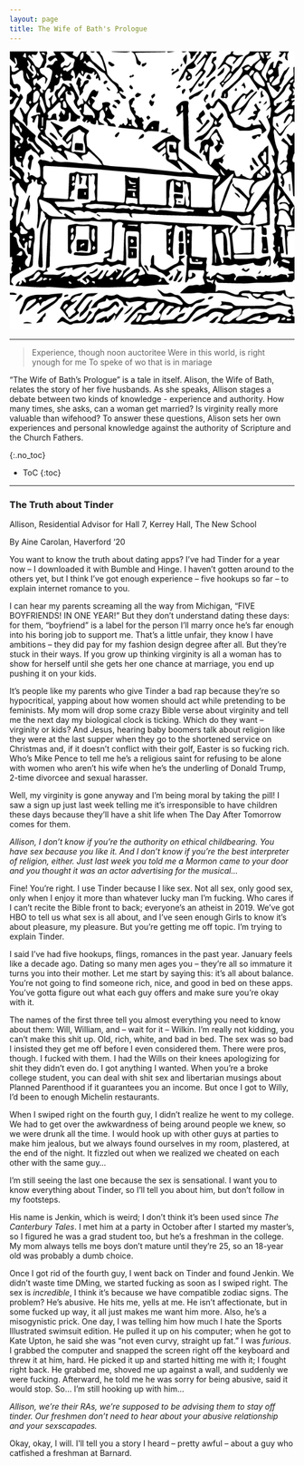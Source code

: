 ```yaml
---
layout: page
title: The Wife of Bath's Prologue
---
```

<p align="center">
  <img src="https://github.com/HCDigitalScholarship/HaverTales/raw/master/new_new_woodside.png" alt="image of Woodside cottage"/>
</p>

---
> Experience, though noon auctoritee
> Were in this world, is right ynough for me
> To speke of wo that is in mariage

“The Wife of Bath’s Prologue” is a tale in itself. Alison, the Wife of Bath, relates the story of her five husbands. As she speaks, Allison stages a debate between two kinds of knowledge - experience and authority. How many times, she asks, can a woman get married? Is virginity really more valuable than wifehood? To answer these questions, Alison sets her own experiences and personal knowledge against the authority of Scripture and the Church Fathers. 

{:.no_toc}

* ToC
{:toc}
---

### The Truth about Tinder
Allison, Residential Advisor for Hall 7, Kerrey Hall, The New School  

By Aine Carolan, Haverford ‘20

You want to know the truth about dating apps? I’ve had Tinder for a year now – I downloaded it with Bumble and Hinge. I haven’t gotten around to the others yet, but I think I’ve got enough experience – five hookups so far – to explain internet romance to you. 

I can hear my parents screaming all the way from Michigan, “FIVE BOYFRIENDS! IN ONE YEAR!” But they don’t understand dating these days: for them, “boyfriend” is a label for the person I’ll marry once he’s far enough into his boring job to support me. That’s a little unfair, they know I have ambitions – they did pay for my fashion design degree after all. But they’re stuck in their ways. If you grow up thinking virginity is all a woman has to show for herself until she gets her one chance at marriage, you end up pushing it on your kids. 

It’s people like my parents who give Tinder a bad rap because they’re so hypocritical, yapping about how women should act while pretending to be feminists. My mom will drop some crazy Bible verse about virginity and tell me the next day my biological clock is ticking. Which do they want – virginity or kids? And Jesus, hearing baby boomers talk about religion like they were at the last supper when they go to the shortened service on Christmas and, if it doesn’t conflict with their golf, Easter is so fucking rich. Who’s Mike Pence to tell me he’s a religious saint for refusing to be alone with women who aren’t his wife when he’s the underling of Donald Trump, 2-time divorcee and sexual harasser. 

Well, my virginity is gone anyway and I’m being moral by taking the pill! I saw a sign up just last week telling me it’s irresponsible to have children these days because they’ll have a shit life when The Day After Tomorrow comes for them. 

*Allison, I don’t know if you’re the authority on ethical childbearing. You have sex because you like it. And I don’t know if you’re the best interpreter of religion, either. Just last week you told me a Mormon came to your door and you thought it was an actor advertising for the musical…*

Fine! You’re right. I use Tinder because I like sex. Not all sex, only good sex, only when I enjoy it more than whatever lucky man I’m fucking. Who cares if I can’t recite the Bible front to back; everyone’s an atheist in 2019. We’ve got HBO to tell us what sex is all about, and I’ve seen enough Girls to know it’s about pleasure, my pleasure. But you’re getting me off topic. I’m trying to explain Tinder. 

I said I’ve had five hookups, flings, romances in the past year. January feels like a decade ago. Dating so many men ages you – they’re all so immature it turns you into their mother. Let me start by saying this: it’s all about balance. You’re not going to find someone rich, nice, and good in bed on these apps. You’ve gotta figure out what each guy offers and make sure you’re okay with it. 

The names of the first three tell you almost everything you need to know about them: Will, William, and – wait for it – Wilkin. I’m really not kidding, you can’t make this shit up. Old, rich, white, and bad in bed. The sex was so bad I insisted they get me off before I even considered them. There were pros, though. I fucked with them. I had the Wills on their knees apologizing for shit they didn’t even do. I got anything I wanted. When you’re a broke college student, you can deal with shit sex and libertarian musings about Planned Parenthood if it guarantees you an income. But once I got to Willy, I’d been to enough Michelin restaurants.

When I swiped right on the fourth guy, I didn’t realize he went to my college. We had to get over the awkwardness of being around people we knew, so we were drunk all the time. I would hook up with other guys at parties to make him jealous, but we always found ourselves in my room, plastered, at the end of the night. It fizzled out when we realized we cheated on each other with the same guy…

I’m still seeing the last one because the sex is sensational. I want you to know everything about Tinder, so I’ll tell you about him, but don’t follow in my footsteps. 

His name is Jenkin, which is weird; I don’t think it’s been used since *The Canterbury Tales*. I met him at a party in October after I started my master’s, so I figured he was a grad student too, but he’s a freshman in the college. My mom always tells me boys don’t mature until they’re 25, so an 18-year old was probably a dumb choice. 

Once I got rid of the fourth guy, I went back on Tinder and found Jenkin. We didn’t waste time DMing, we started fucking as soon as I swiped right. The sex is *incredible*, I think it’s because we have compatible zodiac signs. The problem? He’s abusive. He hits me, yells at me. He isn’t affectionate, but in some fucked up way, it all just makes me want him more. Also, he’s a misogynistic prick. One day, I was telling him how much I hate the Sports Illustrated swimsuit edition. He pulled it up on his computer; when he got to Kate Upton, he said she was “not even curvy, straight up fat.” I was *furious*. I grabbed the computer and snapped the screen right off the keyboard and threw it at him, hard. He picked it up and started hitting me with it; I fought right back. He grabbed me, shoved me up against a wall, and suddenly we were fucking. Afterward, he told me he was sorry for being abusive, said it would stop. So… I’m still hooking up with him…

*Allison, we’re their RAs, we’re supposed to be advising them to stay off tinder. Our freshmen don’t need to hear about your abusive relationship and your sexscapades.*

Okay, okay, I will. I’ll tell you a story I heard – pretty awful – about a guy who catfished a freshman at Barnard.
